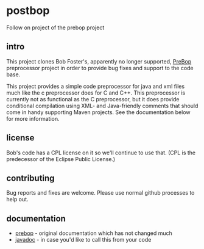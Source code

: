 # postbop
Follow on project of the prebop project

## intro
This project clones Bob Foster's, apparently no longer supported, [PreBop](https://sourceforge.net/projects/prebop/)
preprocessor project in order to provide
bug fixes and support to the code base.

This project provides a simple code preprocessor for java and xml files much like the c preprocessor does for C and C++.  This preprocessor
is currently not as functional as the C preprocessor, but it does provide conditional compilation using XML- and Java-friendly comments
that should come in handy supporting Maven projects.  See the documentation below for more information.

## license
Bob's code has a CPL license on it so we'll continue to use that.  (CPL is the predecessor of the Eclipse Public License.)

## contributing
Bug reports and fixes are welcome.  Please use normal github processes to help out.

## documentation

- [prebop](http://prebop.sourceforge.net/) - original documentation which has not changed much
- [javadoc](http://jasonnet.github.io/postbop/javadoc/) - in case you'd like to call this from your code
